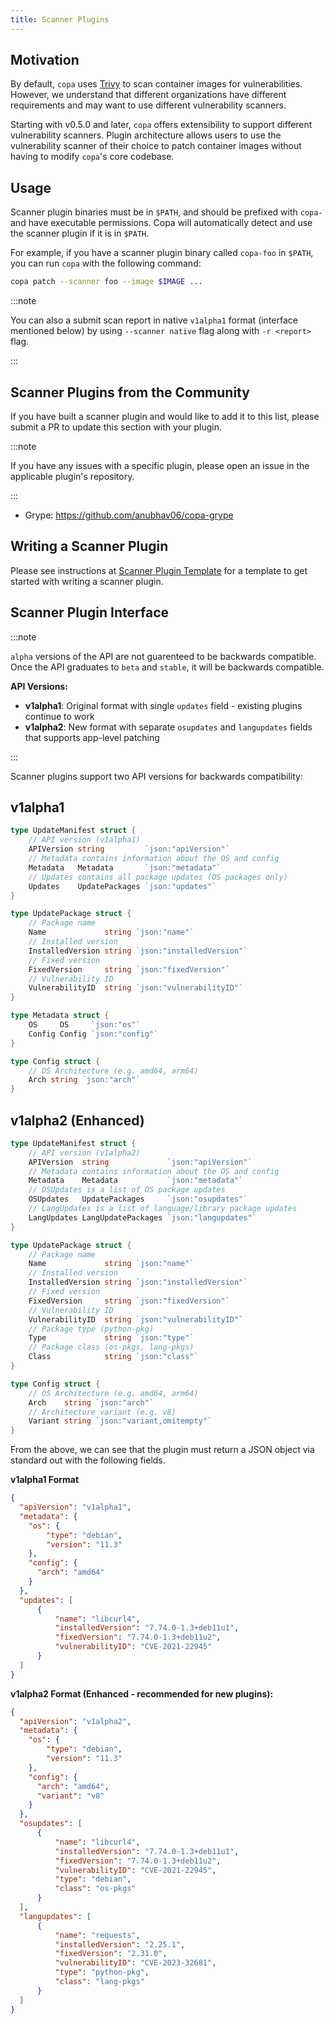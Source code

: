 ```yaml
---
title: Scanner Plugins
---
```


## Motivation

By default, `copa` uses [Trivy](https://github.com/aquasecurity/trivy) to scan container images for vulnerabilities. However, we understand that different organizations have different requirements and may want to use different vulnerability scanners.

Starting with v0.5.0 and later, `copa` offers extensibility to support different vulnerability scanners. Plugin architecture allows users to use the vulnerability scanner of their choice to patch container images without having to modify `copa`'s core codebase.

## Usage

Scanner plugin binaries must be in `$PATH`, and should be prefixed with `copa-` and have executable permissions. Copa will automatically detect and use the scanner plugin if it is in `$PATH`.

For example, if you have a scanner plugin binary called `copa-foo` in `$PATH`, you can run `copa` with the following command:

```bash
copa patch --scanner foo --image $IMAGE ...
```
:::note

You can also a submit scan report in native `v1alpha1` format (interface mentioned below) by using `--scanner native` flag along with `-r <report>` flag.

:::

## Scanner Plugins from the Community

If you have built a scanner plugin and would like to add it to this list, please submit a PR to update this section with your plugin.

:::note

If you have any issues with a specific plugin, please open an issue in the applicable plugin's repository.

:::

- Grype: https://github.com/anubhav06/copa-grype

## Writing a Scanner Plugin

Please see instructions at [Scanner Plugin Template](https://github.com/project-copacetic/scanner-plugin-template) for a template to get started with writing a scanner plugin.

## Scanner Plugin Interface

:::note

`alpha` versions of the API are not guarenteed to be backwards compatible. Once the API graduates to `beta` and `stable`, it will be backwards compatible.

**API Versions:**

- **v1alpha1**: Original format with single `updates` field - existing plugins continue to work
- **v1alpha2**: New format with separate `osupdates` and `langupdates` fields that supports app-level patching

:::

Scanner plugins support two API versions for backwards compatibility:

## v1alpha1

```go
type UpdateManifest struct {
    // API version (v1alpha1)
    APIVersion string         `json:"apiVersion"`
    // Metadata contains information about the OS and config
    Metadata   Metadata       `json:"metadata"`
    // Updates contains all package updates (OS packages only)
    Updates    UpdatePackages `json:"updates"`
}

type UpdatePackage struct {
    // Package name
    Name             string `json:"name"`
    // Installed version
    InstalledVersion string `json:"installedVersion"`
    // Fixed version
    FixedVersion     string `json:"fixedVersion"`
    // Vulnerability ID
    VulnerabilityID  string `json:"vulnerabilityID"`
}

type Metadata struct {
    OS     OS     `json:"os"`
    Config Config `json:"config"`
}

type Config struct {
    // OS Architecture (e.g. amd64, arm64)
    Arch string `json:"arch"`
}
```

## v1alpha2 (Enhanced)

```go
type UpdateManifest struct {
    // API version (v1alpha2)
    APIVersion  string             `json:"apiVersion"`
    // Metadata contains information about the OS and config
    Metadata    Metadata           `json:"metadata"`
    // OSUpdates is a list of OS package updates
    OSUpdates   UpdatePackages     `json:"osupdates"`
    // LangUpdates is a list of language/library package updates
    LangUpdates LangUpdatePackages `json:"langupdates"`
}

type UpdatePackage struct {
    // Package name
    Name             string `json:"name"`
    // Installed version
    InstalledVersion string `json:"installedVersion"`
    // Fixed version
    FixedVersion     string `json:"fixedVersion"`
    // Vulnerability ID
    VulnerabilityID  string `json:"vulnerabilityID"`
    // Package type (python-pkg)
    Type             string `json:"type"`
    // Package class (os-pkgs, lang-pkgs)
    Class            string `json:"class"`
}

type Config struct {
    // OS Architecture (e.g. amd64, arm64)
    Arch    string `json:"arch"`
    // Architecture variant (e.g. v8)
    Variant string `json:"variant,omitempty"`
}
```

From the above, we can see that the plugin must return a JSON object via standard out with the following fields.

**v1alpha1 Format**

```json
{
  "apiVersion": "v1alpha1",
  "metadata": {
    "os": {
        "type": "debian",
        "version": "11.3"
    },
    "config": {
      "arch": "amd64"
    }
  },
  "updates": [
      {
          "name": "libcurl4",
          "installedVersion": "7.74.0-1.3+deb11u1",
          "fixedVersion": "7.74.0-1.3+deb11u2",
          "vulnerabilityID": "CVE-2021-22945"
      }
  ]
}
```

**v1alpha2 Format (Enhanced - recommended for new plugins):**

```json
{
  "apiVersion": "v1alpha2",
  "metadata": {
    "os": {
        "type": "debian",
        "version": "11.3"
    },
    "config": {
      "arch": "amd64",
      "variant": "v8"
    }
  },
  "osupdates": [
      {
          "name": "libcurl4",
          "installedVersion": "7.74.0-1.3+deb11u1",
          "fixedVersion": "7.74.0-1.3+deb11u2",
          "vulnerabilityID": "CVE-2021-22945",
          "type": "debian",
          "class": "os-pkgs"
      }
  ],
  "langupdates": [
      {
          "name": "requests",
          "installedVersion": "2.25.1",
          "fixedVersion": "2.31.0",
          "vulnerabilityID": "CVE-2023-32681",
          "type": "python-pkg",
          "class": "lang-pkgs"
      }
  ]
}
```
